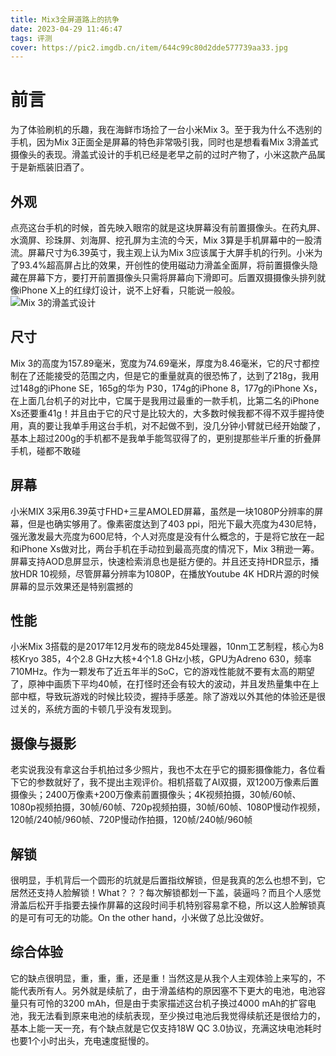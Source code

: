 ```yaml
---
title: Mix3全屏道路上的抗争
date: 2023-04-29 11:46:47
tags: 评测
cover: https://pic2.imgdb.cn/item/644c99c80d2dde577739aa33.jpg
---
```

# 前言
为了体验刷机的乐趣，我在海鲜市场捡了一台小米Mix 3。至于我为什么不选别的手机，因为Mix 3正面全是屏幕的特色非常吸引我，同时也是想看看Mix 3滑盖式摄像头的表现。滑盖式设计的手机已经是老早之前的过时产物了，小米这款产品属于是新瓶装旧酒了。
## 外观
点亮这台手机的时候，首先映入眼帘的就是这块屏幕没有前置摄像头。在药丸屏、水滴屏、珍珠屏、刘海屏、挖孔屏为主流的今天，Mix 3算是手机屏幕中的一股清流。屏幕尺寸为6.39英寸，我主观上认为Mix 3应该属于大屏手机的行列。小米为了93.4%超高屏占比的效果，开创性的使用磁动力滑盖全面屏，将前置摄像头隐藏在屏幕下方，要打开前置摄像头只需将屏幕向下滑即可。后置双摄摄像头排列就像iPhone X上的红绿灯设计，说不上好看，只能说一般般。
![Mix 3的滑盖式设计](https://pic2.imgdb.cn/item/644c9b3a0d2dde57773addc8.jpg)
## 尺寸
Mix 3的高度为157.89毫米，宽度为74.69毫米，厚度为8.46毫米，它的尺寸都控制在了还能接受的范围之内，但是它的重量就真的很恐怖了，达到了218g，我用过148g的iPhone SE，165g的华为 P30，174g的iPhone 8，177g的iPhone Xs，在上面几台机子的对比中，它属于是我用过最重的一款手机，比第二名的iPhone Xs还要重41g！并且由于它的尺寸是比较大的，大多数时候我都不得不双手握持使用，真的要让我单手用这台手机，对不起做不到，没几分钟小臂就已经开始酸了，基本上超过200g的手机都不是我单手能驾驭得了的，更别提那些半斤重的折叠屏手机，碰都不敢碰
## 屏幕
小米MIX 3采用6.39英寸FHD+三星AMOLED屏幕，虽然是一块1080P分辨率的屏幕，但是也确实够用了。像素密度达到了403 ppi，阳光下最大亮度为430尼特，强光激发最大亮度为600尼特，个人对亮度是没有什么概念的，于是将它放在一起和iPhone Xs做对比，两台手机在手动拉到最高亮度的情况下，Mix 3稍逊一筹。屏幕支持AOD息屏显示，快速检索消息也是挺方便的。并且还支持HDR显示，播放HDR 10视频，尽管屏幕分辨率为1080P，在播放Youtube 4K HDR片源的时候屏幕的显示效果还是特别震撼的
## 性能
小米Mix 3搭载的是2017年12月发布的晓龙845处理器，10nm工艺制程，核心为8核Kryo 385，4个2.8 GHz大核+4个1.8 GHz小核，GPU为Adreno 630，频率710MHz。作为一颗发布了近五年半的SoC，它的游戏性能就不要有太高的期望了，原神中画质下平均40帧，在打怪时还会有较大的波动，并且发热量集中在上部中框，导致玩游戏的时候比较烫，握持手感差。除了游戏以外其他的体验还是很过关的，系统方面的卡顿几乎没有发现到。
## 摄像与摄影
老实说我没有拿这台手机拍过多少照片，我也不太在乎它的摄影摄像能力，各位看下它的参数就好了，我不提出主观评价。相机搭载了AI双摄，双1200万像素后置摄像头；2400万像素+200万像素前置摄像头；4K视频拍摄，30帧/60帧、1080p视频拍摄，30帧/60帧、720p视频拍摄，30帧/60帧、1080P慢动作视频，120帧/240帧/960帧、720P慢动作拍摄，120帧/240帧/960帧
## 解锁
很明显，手机背后一个圆形的坑就是后置指纹解锁，但是我真的怎么也想不到，它居然还支持人脸解锁！What？？？每次解锁都划一下盖，装逼吗？而且个人感觉滑盖后松开手指要去操作屏幕的这段时间手机特别容易拿不稳，所以这人脸解锁真的是可有可无的功能。On the other hand，小米做了总比没做好。
## 综合体验
它的缺点很明显，重，重，重，还是重！当然这是从我个人主观体验上来写的，不能代表所有人。另外就是续航了，由于滑盖结构的原因塞不下更大的电池，电池容量只有可怜的3200 mAh，但是由于卖家描述这台机子换过4000 mAh的扩容电池，我无法看到原来电池的续航表现，至少换过电池后我觉得续航还是很给力的，基本上能一天一充，有个缺点就是它仅支持18W QC 3.0协议，充满这块电池耗时也要1个小时出头，充电速度挺慢的。